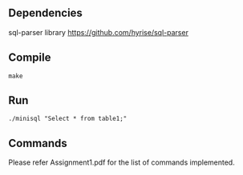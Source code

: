Dependencies
------------
sql-parser library https://github.com/hyrise/sql-parser

Compile
-------
```make```

Run
---
```./minisql "Select * from table1;"```

Commands
--------
Please refer Assignment1.pdf for the list of commands implemented.
